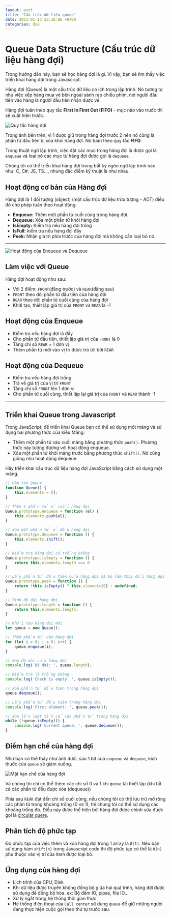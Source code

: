 ```yaml
---
layout: post
title: 'Cấu trúc dữ liệu queue'
date: 2021-01-13 22:16:06 +0700
categories: dsa
---
```


# Queue Data Structure (Cấu trúc dữ liệu hàng đợi)
Trong hướng dẫn này, bạn sẽ học hàng đợi là gì. Vì vậy, bạn sẽ tìm thấy việc triển khai hàng đợi trong Javascript.

Hàng đợi (Queue) là một cấu trúc dữ liệu có ích trong lập trình. Nó tương tự như việc xếp hàng mua vé bên ngoài sảnh rạp chiếu phim, nơi người đầu tiên vào hàng là người đầu tiên nhận được vé.

Hàng đợi tuân theo quy tắc **First In First Out (FIFO)** - mục nào vào trước thì sẽ xuất hiện trước.

![Quy tắc hàng đợi](https://cdn.programiz.com/sites/tutorial2program/files/queue.png?raw=true)

Trong ảnh bên trên, vì 1 được giữ trong hàng đợi trước 2 nên nó cũng là phần tử đầu tiên bị xóa khỏi hàng đợi. Nó tuân theo quy tắc **FIFO**.

Trong thuật ngữ lập trình, việc đặt các mục trong hàng đợi là được gọi là `enqueue` và loại bỏ các mục từ hàng đợi được gọi là `dequeue`.

Chúng tôi có thể triển khai hàng đợi trong bất kỳ ngôn ngữ lập trình nào như: C, C#, JS, TS..., nhưng đặc điểm kỹ thuật là như nhau.

## Hoạt động cơ bản của Hàng đợi
Hàng đợi là 1 đối tượng (object) (một cấu trúc dữ liệu trừu tượng - ADT) điều đó cho phép tuân theo hoạt động:

- **Enqueue:** Thêm một phần tử cuối cùng trong hàng đợi.
- **Dequeue:** Xóa một phần tử khỏi hàng đợi
- **IsEmpty:** Kiểm tra nếu hàng đợi trống
- **IsFull:** kiểm tra nếu hàng đợi đầy
- **Peek:** Nhận giá trị phía trước của hàng đợi mà không cần loại bỏ nó

---

![Hoạt động của Enqueue và Dequeue](https://cdn.programiz.com/sites/tutorial2program/files/Queue-program-enqueue-dequeue.png?raw=true)

## Làm việc với Queue
Hàng đợi hoạt động như sau:

- Với 2 điểm: `FRONT`(đằng trước) và `REAR`(đằng sau)
- `FRONT` theo dõi phần tử đầu tiên của hàng đợi
- `REAR` theo dõi phần tử cuối cùng của hàng đợi
- Khởi tạo, thiết lập giá trị của `FRONT` và `REAR` là -1

## Hoạt động của Enqueue
- Kiểm tra nếu hàng đợi là đầy
- Cho phần tử đầu tiên, thiết lập giá trị của `FRONT` là 0
- Tăng chỉ số `REAR` = 1 đơn vị
- Thêm phần tử mới vào vị trí được trỏ tới bởi `REAR`

## Hoạt động của Dequeue
- Kiểm tra nếu hàng đợi trống
- Trả về giá trị của vị trí `FRONT`
- Tăng chỉ số `FRONT` lên 1 đơn vị
- Cho phần tử cuối cùng, thiết lập lại giá trị của `FRONT` và `REAR` thành -1

---

## Triển khai Queue trong Javascript
Trong JavaScript, để triển khai Queue bạn có thể sử dụng một mảng và sử dụng hai phương thức của kiểu Mảng:

- Thêm một phần tử vào cuối mảng bằng phương thức `push()`. Phương thức này tương đương với hoạt động enqueue.
- Xóa một phần tử khỏi mảng trước bằng phương thức `shift()`. Nó cũng giống như hoạt động dequeue.

Hãy triển khai cấu trúc dữ liệu hàng đợi JavaScript bằng cách sử dụng một mảng.

```js
// Hàm tạo Queue
function Queue() {
    this.elements = [];
}

// Thêm 1 phần tử ở cuối hàng đợi
Queue.prototype.enqueue = function (el) {
    this.elements.push(el);
}

// Xóa một phần tử ở đầu hàng đợi
Queue.prototype.dequeue = function () {
    this.elements.shift();
}

// Kiểm tra hàng đợi có trống không
Queue.prototype.isEmpty = function () {
    return this.elements.length === 0
}

// Lấy phần tử đầu tiên của hàng đợi mà ko làm thay đổi hàng đợi
Queue.prototype.peek = function () {
    return !this.isEmpty() ? this.elements[0] : undefined;
}

// Tính độ dài hàng đợi
Queue.prototype.length = function () {
    return this.elements.length;
}

// Khởi tạo hàng đợi mới
let queue = new Queue();

// Thêm phần tử vào hàng đợi
for (let i = 0; i < 6; i++) {
    queue.enqueue(i);
}

// Xem độ dài của hàng đợi
console.log('Độ dài: ', queue.length);

// Kiểm tra là trống không
console.log('Check is empty: ', queue.isEmpty());

// Xoá phần tử đầu tiên trong hàng đợi
queue.dequeue();

// Lấy phần tử đầu tiên trong hàng đợi
console.log('First element: ', queue.peek());

// Xóa lần lượt tất cả các phần tử trong hàng đợi
while (!queue.isEmpty()) {
    console.log('Current queue: ', queue.dequeue());
}
```

## Điểm hạn chế của hàng đợi
Như bạn có thể thấy như ảnh dưới, sau 1 bit của `enqueue` và `dequeue`, kích thước của `queue` sẽ giảm xuống.

![Mặt hạn chế của hàng đợi](https://cdn.programiz.com/sites/tutorial2program/files/why-circular-queue_0.png?raw=true)

Và chúng tôi chỉ có thể thêm các chỉ số 0 và 1 khi `queue` tái thiết lập (khi tất cả các phần tử đều được xóa (dequeue))

Phía sau `REAR` đạt đến chỉ số cuối cùng, nếu chúng tôi có thể lưu trữ mở rộng các phần tử trong khoảng trống (0 và 1), thì chúng tôi có thể sử dụng các khoảng trống đó. Điều này được thể hiện bởi hàng đợi được chỉnh sửa được gọi là [circular quere](https://www.programiz.com/data-structures/circular-queue).

## Phân tích độ phức tạp
Độ phức tạp của việc thêm và xóa hàng đợi trong 1 array là `0(1)`. Nếu bạn sử dụng hàm `shift(n)` trong Javascript code thì độ phức tạp có thể là `0(n)` phụ thuộc vào vị trí của item được loại bỏ.

## Ứng dụng của hàng đợi
- Lịch trình của CPU, Disk
- Khi dữ liệu được truyền không đồng bộ giữa hai quá trình, hàng đợi được sử dụng để đồng bộ hóa. ex: Bộ đêm IO, pipes, file IO...
- Xử lý ngắt trong hệ thống thời gian thực
- Hệ thống điện thoại của `Call center` sử dụng `queue` để giữ những người đang thực hiện cuộc gọi theo thứ tự trước sau.

